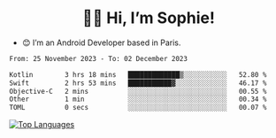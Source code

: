 <h1 align="center"> 👋🏽 Hi, I’m Sophie! </h1>  

- 😊 I’m an Android Developer based in Paris.

<!--START_SECTION:waka-->

```txt
From: 25 November 2023 - To: 02 December 2023

Kotlin        3 hrs 18 mins   █████████████▒░░░░░░░░░░░   52.80 %
Swift         2 hrs 53 mins   ███████████▓░░░░░░░░░░░░░   46.17 %
Objective-C   2 mins          ░░░░░░░░░░░░░░░░░░░░░░░░░   00.55 %
Other         1 min           ░░░░░░░░░░░░░░░░░░░░░░░░░   00.34 %
TOML          0 secs          ░░░░░░░░░░░░░░░░░░░░░░░░░   00.07 %
```

<!--END_SECTION:waka-->

<!-- [![My GitHub stats](https://github-readme-stats.vercel.app/api?username=sophicapri&show_icons=true&theme=buefy)](https://github.com/anuraghazra/github-readme-stats) -->

[![Top Languages](https://github-readme-stats.vercel.app/api/top-langs/?username=sophicapri&langs_count=2&layout=compact)](https://github.com/anuraghazra/github-readme-stats) 

<!-- ![](https://github-readme-streak-stats.herokuapp.com/?user=sophicapri) -->
